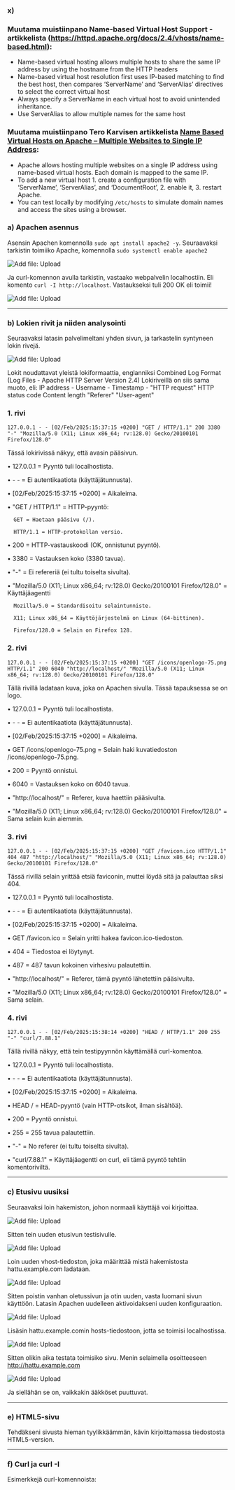 ### x) 
### Muutama muistiinpano Name-based Virtual Host Support -artikkelista (https://httpd.apache.org/docs/2.4/vhosts/name-based.html):

- Name-based virtual hosting allows multiple hosts to share the same IP address by using the hostname from the HTTP headers
- Name-based virtual host resolution first uses IP-based matching to find the best host, then compares ‘ServerName’ and ‘ServerAlias’ directives to select the correct virtual host 
- Always specify a ServerName in each virtual host to avoid unintended inheritance.
- Use ServerAlias to allow multiple names for the same host

### Muutama muistiinpano Tero Karvisen artikkelista [Name Based Virtual Hosts on Apache – Multiple Websites to Single IP Address](https://terokarvinen.com/2018/04/10/name-based-virtual-hosts-on-apache-multiple-websites-to-single-ip-address/):

- Apache allows hosting multiple websites on a single IP address using name-based virtual hosts. Each domain is mapped to the same IP.
- To add a new virtual host 1. create a configuration file with ‘ServerName’, ‘ServerAlias’, and ‘DocumentRoot’, 2. enable it, 3. restart Apache.
- You can test locally by modifying `/etc/hosts` to simulate domain names and access the sites using a browser.

### a)	Apachen asennus

Asensin Apachen komennolla `sudo apt install apache2 -y`. Seuraavaksi tarkistin toimiiko Apache, komennolla `sudo systemctl enable apache2`

![Add file: Upload](Picture1.png) 

Ja curl-komennon avulla tarkistin, vastaako webpalvelin localhostiin. Eli komento `curl -I http://localhost`. Vastaukseksi tuli 200 OK eli toimii!

![Add file: Upload](Picture2.png) 

---

### b)	Lokien rivit ja niiden analysointi

Seuraavaksi latasin palvelimeltani yhden sivun, ja tarkastelin syntyneen lokin rivejä. 

![Add file: Upload](Picture3.png) 

Lokit noudattavat yleistä lokiformaattia, englanniksi Combined Log Format (Log Files - Apache HTTP Server Version 2.4) Lokiriveillä on siis sama muoto, eli:
IP address - Username - Timestamp - "HTTP request" HTTP status code Content length "Referer" "User-agent"

### 1. rivi

`127.0.0.1 - - [02/Feb/2025:15:37:15 +0200] "GET / HTTP/1.1" 200 3380 "-" "Mozilla/5.0 (X11; Linux x86_64; rv:128.0) Gecko/20100101 Firefox/128.0"`

Tässä lokirivissä näkyy, että avasin pääsivun.

• 127.0.0.1 = Pyyntö tuli localhostista.

• - - = Ei autentikaatiota (käyttäjätunnusta).

• [02/Feb/2025:15:37:15 +0200] = Aikaleima.

• "GET / HTTP/1.1" = HTTP-pyyntö:

      GET = Haetaan pääsivu (/).
      
      HTTP/1.1 = HTTP-protokollan versio.
  
• 200 = HTTP-vastauskoodi (OK, onnistunut pyyntö).

• 3380 = Vastauksen koko (3380 tavua).

• "-" = Ei refereriä (ei tultu toiselta sivulta).

• "Mozilla/5.0 (X11; Linux x86_64; rv:128.0) Gecko/20100101 Firefox/128.0" = Käyttäjäagentti

      Mozilla/5.0 = Standardisoitu selaintunniste.
      
      X11; Linux x86_64 = Käyttöjärjestelmä on Linux (64-bittinen).
      
      Firefox/128.0 = Selain on Firefox 128.

### 2. rivi

`127.0.0.1 - - [02/Feb/2025:15:37:15 +0200] "GET /icons/openlogo-75.png HTTP/1.1" 200 6040 "http://localhost/" "Mozilla/5.0 (X11; Linux x86_64; rv:128.0) Gecko/20100101 Firefox/128.0"`

Tällä rivillä ladataan kuva, joka on Apachen sivulla. Tässä tapauksessa se on logo. 

• 127.0.0.1 = Pyyntö tuli localhostista.

• - - = Ei autentikaatiota (käyttäjätunnusta).

• [02/Feb/2025:15:37:15 +0200] = Aikaleima.

• GET /icons/openlogo-75.png = Selain haki kuvatiedoston /icons/openlogo-75.png.

• 200 = Pyyntö onnistui.

• 6040 = Vastauksen koko on 6040 tavua.

• "http://localhost/" = Referer, kuva haettiin pääsivulta.

• "Mozilla/5.0 (X11; Linux x86_64; rv:128.0) Gecko/20100101 Firefox/128.0" = Sama selain kuin aiemmin.

### 3. rivi

`127.0.0.1 - - [02/Feb/2025:15:37:15 +0200] "GET /favicon.ico HTTP/1.1" 404 487 "http://localhost/" "Mozilla/5.0 (X11; Linux x86_64; rv:128.0) Gecko/20100101 Firefox/128.0"`

Tässä rivillä selain yrittää etsiä faviconin, muttei löydä sitä ja palauttaa siksi 404. 

• 127.0.0.1 = Pyyntö tuli localhostista.

• - - = Ei autentikaatiota (käyttäjätunnusta).

• [02/Feb/2025:15:37:15 +0200] = Aikaleima.

• GET /favicon.ico = Selain yritti hakea favicon.ico-tiedoston.

• 404 = Tiedostoa ei löytynyt.

• 487 = 487 tavun kokoinen virhesivu palautettiin.

• "http://localhost/" = Referer, tämä pyyntö lähetettiin pääsivulta.

• "Mozilla/5.0 (X11; Linux x86_64; rv:128.0) Gecko/20100101 Firefox/128.0" = Sama selain.

### 4. rivi

`127.0.0.1 - - [02/Feb/2025:15:38:14 +0200] "HEAD / HTTP/1.1" 200 255 "-" "curl/7.88.1"`

Tällä rivillä näkyy, että tein testipyynnön käyttämällä curl-komentoa.

• 127.0.0.1 = Pyyntö tuli localhostista.

• - - = Ei autentikaatiota (käyttäjätunnusta).

• [02/Feb/2025:15:37:15 +0200] = Aikaleima.

• HEAD / = HEAD-pyyntö (vain HTTP-otsikot, ilman sisältöä).

• 200 = Pyyntö onnistui.

• 255 = 255 tavua palautettiin.

• "-" = No referer (ei tultu toiselta sivulta).

• "curl/7.88.1" = Käyttäjäagentti on curl, eli tämä pyyntö tehtiin komentoriviltä.

---

### c) Etusivu uusiksi

Seuraavaksi loin hakemiston, johon normaali käyttäjä voi kirjoittaa.

![Add file: Upload](Picture4.png) 

Sitten tein uuden etusivun testisivulle.

![Add file: Upload](Picture5.png) 

Loin uuden vhost-tiedoston, joka määrittää mistä hakemistosta hattu.example.com ladataan.

![Add file: Upload](Picture6.png) 

Sitten poistin vanhan oletussivun ja otin uuden, vasta luomani sivun käyttöön. Latasin Apachen uudelleen aktivoidakseni uuden konfiguraation.

![Add file: Upload](Picture7.png) 

Lisäsin hattu.example.comin hosts-tiedostoon, jotta se toimisi localhostissa.

![Add file: Upload](Picture8.png) 

Sitten olikin aika testata toimisiko sivu. Menin selaimella osoitteeseen http://hattu.example.com

![Add file: Upload](Picture9.png) 

Ja siellähän se on, vaikkakin ääkköset puuttuvat.

---

### e) HTML5-sivu

Tehdäkseni sivusta hieman tyylikkäämmän, kävin kirjoittamassa tiedostosta HTML5-version.

---

### f) Curl ja curl -I

Esimerkkejä curl-komennoista: 

